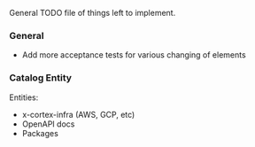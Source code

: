 
General TODO file of things left to implement.

### General

- Add more acceptance tests for various changing of elements

### Catalog Entity

Entities:

- x-cortex-infra (AWS, GCP, etc)
- OpenAPI docs
- Packages
